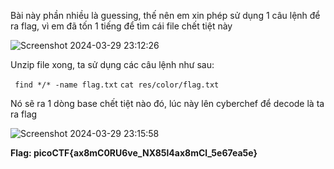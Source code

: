 Bài này phần nhiều là guessing, thế nên em xin phép sử dụng 1 câu lệnh để ra flag, vì em đã tốn 1 tiếng để tìm cái file chết tiệt này

![Screenshot 2024-03-29 23:12:26](https://github.com/anhshidou/picoCTF2024/assets/120787381/3da39f54-72c9-4272-9a27-25911223f3ee)

Unzip file xong, ta sử dụng các câu lệnh như sau:

``` find */* -name flag.txt```
``` cat res/color/flag.txt ```

Nó sẽ ra 1 dòng base chết tiệt nào đó, lúc này lên cyberchef để decode là ta ra flag

![Screenshot 2024-03-29 23:15:58](https://github.com/anhshidou/picoCTF2024/assets/120787381/c5278e27-c9cf-42f9-a091-be751a1e20d0)

**Flag: picoCTF{ax8mC0RU6ve_NX85l4ax8mCl_5e67ea5e}**
